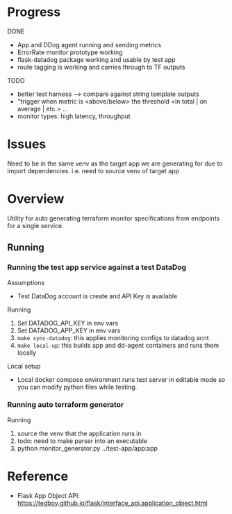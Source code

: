# Progress

DONE
- App and DDog agent running and sending metrics
- ErrorRate monitor prototype working
- flask-datadog package working and usable by test app
- route tagging is working and carries through to TF outputs

TODO
- better test harness --> compare against string template outputs
- "trigger when metric is <above/below> the threshold <in total | on average | etc.> ...
- monitor types: high latency, throughput

# Issues

Need to be in the same venv as the target app we are generating for due to
import dependencies. i.e. need to source venv of target app

# Overview

Utility for auto generating terraform monitor specifications from endpoints for
a single service.

## Running

### Running the test app service against a test DataDog

Assumptions
- Test DataDog account is create and API Key is available

Running
1. Set DATADOG_API_KEY in env vars
1. Set DATADOG_APP_KEY in env vars
1. `make sync-datadog`: this applies monitoring configs to datadog acnt
1. `make local-up`: this builds app and dd-agent containers and runs them locally

Local setup
- Local docker compose environment runs test server in editable mode so you
  can modify python files while testing.


### Running auto terraform generator

Running
1. source the venv that the application runs in
  1. todo: need to make parser into an executable
1. python monitor_generator.py ../test-app/app:app

# Reference

- Flask App Object API: https://tedboy.github.io/flask/interface_api.application_object.html
